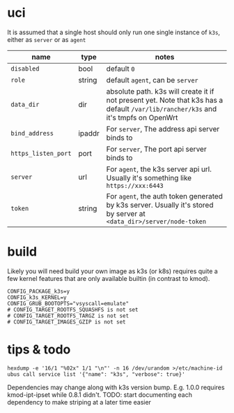 # uci

It is assumed that a single host should only run one single instance of `k3s`, either as `server` or as `agent`

| name                  | type      |  notes                                                                                                                               |
| ----                  | ----      |  -----                                                                                                                               |
| `disabled`            | bool      | default `0`                                                                                                                          |
| `role`                | string    | default `agent`, can be `server`                                                                                                     |
| `data_dir`            | dir       | absolute path.  k3s will create it if not present yet.  Note that k3s has a default `/var/lib/rancher/k3s` and it's tmpfs on OpenWrt |
| `bind_address`        | ipaddr    | For `server`, The address api server binds to                                                                                        |
| `https_listen_port`   | port      | For `server`, The port api server binds to                                                                                           |
| `server`              | url       | For `agent`, the k3s server api url.  Usually it's something like `https://xxx:6443`                                                 |
| `token`               | string    | For `agent`, the auth token generated by k3s server.  Usually it's stored by server at `<data_dir>/server/node-token`                |

# build

Likely you will need build your own image as k3s (or k8s) requires quite a few
kernel features that are only available builtin (in contrast to kmod).

```config
CONFIG_PACKAGE_k3s=y
CONFIG_k3s_KERNEL=y
CONFIG_GRUB_BOOTOPTS="vsyscall=emulate"
# CONFIG_TARGET_ROOTFS_SQUASHFS is not set
# CONFIG_TARGET_ROOTFS_TARGZ is not set
# CONFIG_TARGET_IMAGES_GZIP is not set
```

# tips & todo

	hexdump -e '16/1 "%02x" 1/1 "\n"' -n 16 /dev/urandom >/etc/machine-id
	ubus call service list '{"name": "k3s", "verbose": true}'

Dependencies may change along with k3s version bump.  E.g. 1.0.0 requires kmod-ipt-ipset while 0.8.1 didn't.
TODO: start documenting each dependency to make striping at a later time easier
